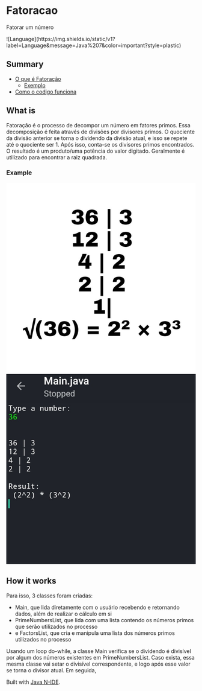 # Fatoracao
Fatorar um número

<p style="align: center">![Language](https://img.shields.io/static/v1?label=Language&message=Java%207&color=important?style=plastic)<p>

## Summary
- [O que é Fatoração](#What)
	- [Exemplo](#Example)
- [Como o codigo funciona](#How)
<!-- [Pré-requisitos](#Pre-requisites) -->

## What is <a name="What"></a>
Fatoração é o processo de decompor um número em fatores primos.
Essa decomposição é feita através de divisões por divisores primos. O quociente da divisão anterior se torna o dividendo da divisão atual, e isso se repete até o quociente ser 1.
Após isso, conta-se os divisores primos encontrados. O resultado é um produto/uma potência do valor digitado.
Geralmente é utilizado para encontrar a raiz quadrada.

### Example <a name="Example"></a>

![Exemplo do cálculo](./assets/example.jpg)
![Resultado do código](./assets/code-result.jpg)

## How it works <a name="How"></a>
Para isso, 3 classes foram criadas:
 - Main, que lida diretamente com o usuário recebendo e retornando dados, além de realizar o cálculo em si
 - PrimeNumbersList, que lida com uma lista contendo os números primos que serão utilizados no processo
 - e FactorsList, que cria e manipula uma lista dos números primos utilizados no processo

Usando um loop do-while, a classe Main verifica se o dividendo é divisível por algum dos números existentes em PrimeNumbersList. Caso exista, essa mesma classe vai setar o divisível correspondente, e logo após esse valor se torna o divisor atual. 
Em seguida, 


Built with [Java N-IDE](https://play.google.com/store/apps/details?id=com.duy.compiler.javanide).
